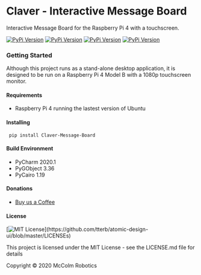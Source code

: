 # Claver - Interactive Message Board
Interactive Message Board for the Raspberry Pi 4 with a touchscreen.

[![PyPi Version](https://img.shields.io/pypi/v/Claver-Message-Board)](https://pypi.python.org/pypi/Claver-Message-Board/)
[![PyPi Version](https://img.shields.io/pypi/wheel/Claver-Message-Board)](https://pypi.python.org/pypi/Claver-Message-Board/)
[![PyPi Version](https://img.shields.io/pypi/implementation/Claver-Message-Board)](https://pypi.python.org/pypi/Claver-Message-Board/)
[![PyPi Version](https://img.shields.io/pypi/pyversions/Claver-Message-Board)](https://pypi.python.org/pypi/Claver-Message-Board/)
### Getting Started
Although this project runs as a stand-alone desktop application, it is designed to be run
on a Raspberry Pi 4 Model B with a 1080p touchscreen monitor.

#### Requirements
* Raspberry Pi 4 running the lastest version of Ubuntu

#### Installing
` pip install Claver-Message-Board`

#### Build Environment
* PyCharm 2020.1
* PyGObject 3.36
* PyCairo 1.19

#### Donations
* [Buy us a Coffee](https://ko-fi.com/mccolmrobotics)

#### License
[![MIT License](https://img.shields.io/apm/l/atomic-design-ui.svg?)](https://github.com/tterb/atomic-design-ui/blob/master/LICENSEs)

This project is licensed under the MIT License - see the LICENSE.md file for details

Copyright © 2020 McColm Robotics

